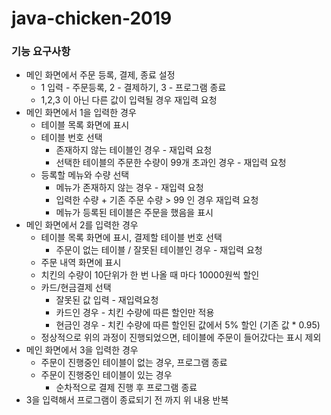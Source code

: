 # java-chicken-2019

### 기능 요구사항

- 메인 화면에서 주문 등록, 결제, 종료 설정
  - 1 입력 - 주문등록, 2 - 결제하기, 3 - 프로그램 종료
  - 1,2,3 이 아닌 다른 값이 입력될 경우 재입력 요청
- 메인 화면에서 1을 입력한 경우
  - 테이블 목록 화면에 표시
  - 테이블 번호 선택
    - 존재하지 않는 테이블인 경우 - 재입력 요청
    - 선택한 테이블의 주문한 수량이 99개 초과인 경우 - 재입력 요청
  - 등록할 메뉴와 수량 선택
    - 메뉴가 존재하지 않는 경우 - 재입력 요청
    - 입력한 수량 + 기존 주문 수량 > 99 인 경우 재입력 요청
    - 메뉴가 등록된 테이블은 주문을 했음을 표시
- 메인 화면에서 2를 입력한 경우
  - 테이블 목록 화면에 표시, 결제할 테이블 번호 선택
    - 주문이 없는 테이블 / 잘못된 테이블인 경우 - 재입력 요청
  - 주문 내역 화면에 표시
  - 치킨의 수량이 10단위가 한 번 나올 때 마다 10000원씩 할인
  - 카드/현금결제 선택
    - 잘못된 값 입력 - 재입력요청
    - 카드인 경우 - 치킨 수량에 따른 할인만 적용
    - 현금인 경우 - 치킨 수량에 따른 할인된 값에서 5% 할인 (기존 값 * 0.95)
  - 정상적으로 위의 과정이 진행되었으면, 테이블에 주문이 들어갔다는 표시 제외
- 메인 화면에서 3을 입력한 경우
  - 주문이 진행중인 테이블이 없는 경우, 프로그램 종료
  - 주문이 진행중인 테이블이 있는 경우
    - 순차적으로 결제 진행 후 프로그램 종료
- 3을 입력해서 프로그램이 종료되기 전 까지 위 내용 반복